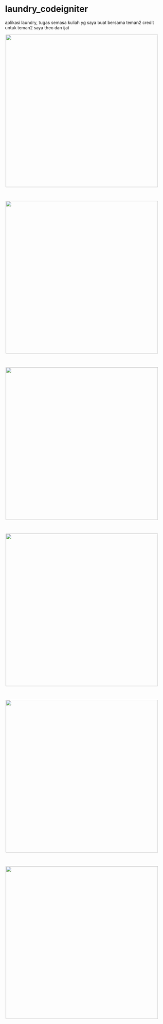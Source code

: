 # laundry_codeigniter
aplikasi laundry, tugas semasa kuliah yg saya buat bersama teman2
credit untuk teman2 saya theo dan ijat
<p align="center">
<img src="https://user-images.githubusercontent.com/54773479/94757187-c0052200-03c3-11eb-9ef9-693f07f92148.PNG" height="500">
</p></br>

<p align="center">
<img src="https://user-images.githubusercontent.com/54773479/94757179-bd0a3180-03c3-11eb-9a02-dce43898fdb8.PNG" height="500">
</p></br>

<p align="center">
<img src="https://user-images.githubusercontent.com/54773479/94757180-be3b5e80-03c3-11eb-8c19-b5a60daf548b.PNG"  height="500">
</p></br>

<p align="center">
<img src="https://user-images.githubusercontent.com/54773479/94757181-bed3f500-03c3-11eb-803a-446bd79cda79.PNG"  height="500">
</p></br>

<p align="center">
<img src="https://user-images.githubusercontent.com/54773479/94757185-bed3f500-03c3-11eb-83bb-9c7a7d43e3dd.PNG" height="500">
</p></br>

<p align="center">
<img src="https://user-images.githubusercontent.com/54773479/94757186-bf6c8b80-03c3-11eb-902c-bc61f8a92db7.PNG"  height="500">
</p></br>


